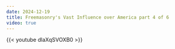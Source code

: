 ```yaml
---
date: 2024-12-19
title: Freemasonry's Vast Influence over America part 4 of 6
video: true
---
```



{{< youtube dlaXqSVOXB0 >}}
